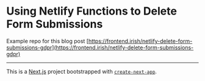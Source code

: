 # Using Netlify Functions to Delete Form Submissions

Example repo for this blog post [https://frontend.irish/netlify-delete-form-submissions-gdpr](https://frontend.irish/netlify-delete-form-submissions-gdpr)

---

This is a [Next.js](https://nextjs.org/) project bootstrapped with [`create-next-app`](https://github.com/vercel/next.js/tree/canary/packages/create-next-app).
